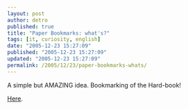 ```yaml
---
layout: post
author: detro
published: true
title: "Paper Bookmarks: what's?"
tags: [it, curiosity, english]
date: "2005-12-23 15:27:09"
published: "2005-12-23 15:27:09"
updated: "2005-12-23 15:27:09"
permalink: /2005/12/23/paper-bookmarks-whats/
---
```


A simple but AMAZING idea.
Bookmarking of the Hard-book!

<a href="http://www.fabiosirna.com/journal/39/diy-paper-bookmarks">Here</a>.
